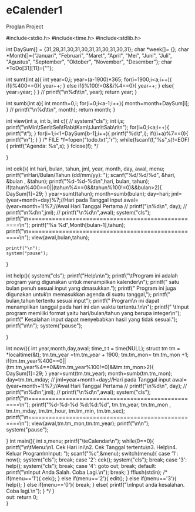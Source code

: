 # eCalender1
Proglan Project


#include<stdio.h>
#include<time.h>
#include<stdlib.h>

int DaySum[] = {31,28,31,30,31,30,31,31,30,31,30,31};
char *week[]= {};
char *Month[]={"Januari", "Februari", "Maret", "April", "Mei", "Juni", "Juli", "Agustus", "September", "Oktober", "November", "Desember"};
char *ToDo[31][11]={""};

int sumt(int a){
	int year=0,i;
	year=(a-1900)*365;
	for(i=1900;i<a;i++){
		if(i%400==0){
			year++;
		}
		else if(i%100!=0&&i%4==0){
			year++;
		}
		else{
			year=year;
		}
	}
//	printf("\n%d\t\n", year);
	return year;
}

int sumb(int a){
	int month=0,i;
	for(i=0;i<a-1;i++){
		month=month+DaySum[i];
	}
//	printf("\n%d\t\n", month);
	return month;
}

int view(int a, int b, int c){
//	system("cls");
	int i,s;
	printf("\nMin\tSen\tSel\tRab\tKam\tJum\tSab\n\n");
	for(i=0;i<a;i++){
		printf("\t");
	}
	for(i=1;i<1+DaySum[b-1];i++){
		printf("%d\t",i);
		if((i+a)%7==0){
			printf("\n");
		}
	}
/*	FILE *f=fopen("todo.txt","r");
	while(fscanf(f,"%s",s)!=EOF){
		printf("Agenda: %s",s);
	}
	fclose(f);
*/	
	
}

int cek(){
	int hari, bulan, tahun, jml, year, month, day, awal, menu;
	printf("\nHari/Bulan/Tahun (dd/mm/yy): ");
	scanf("%d/%d/%d", &hari, &bulan , &tahun);
	printf("%d-%d-%d\n",hari, bulan, tahun);
	if(tahun%400==0||(tahun%4==0&&tahun%100!=0)&&bulan>2){
		DaySum[1]=29;
	}
	year=sumt(tahun);
	month=sumb(bulan);
	day=hari;
	jml=(year+month+day)%7;//Hari pada Tanggal input
	awal=(year+month+1)%7;//Awal Hari Tanggal Pertama
//	printf("\n%d\n", day);
//	printf("\n%d\n",jml);
//	printf("\n%d\n",awal);
	system("cls");
	printf("\n===================================================\n");
	printf("%s %d",Month[bulan-1],tahun);
	printf("\n===================================================\n");
	view(awal,bulan,tahun);
	
	printf("\n");
	system("pause");
}

int help(){
	system("cls");
	printf("Help\n\n");
	printf("\tProgram ini adalah program yang digunakan untuk menampilkan kalender\n");
	printf(" satu bulan penuh sesuai input yang dmasukkan.");
	printf(" Program ini juga digunakan untuk\n memasukkan agenda di suatu tanggal,");
	printf(" bulan,tahun tertentu sesuai input");
	printf(" Program\n ini dapat menampilkan tanggal pada hari ini dan waktu tertentu.\n\n");
	printf(" \tInput program memiliki format yaitu hari/bulan/tahun yang berupa integer\n");
	printf(" Kesalahan input dapat menyebabkan hasil yang tidak sesuai.");
	printf("\n\n");
	system("pause");
	
}

int now(){
	int year,month,day,awal;
	time_t t = time(NULL);
	struct tm tm = *localtime(&t);
	tm.tm_year =tm.tm_year + 1900;
	tm.tm_mon= tm.tm_mon +1;
	if(tm.tm_year%400==0||(tm.tm_year%4==0&&tm.tm_year%100!=0)&&tm.tm_mon>2){
		DaySum[1]=29;
	}
	year=sumt(tm.tm_year);
	month=sumb(tm.tm_mon);
	day=tm.tm_mday;
//	jml=year+month+day;//Hari pada Tanggal input
	awal=(year+month+1)%7;//Awal Hari Tanggal Pertama
//	printf("\n%d\n", day);
//	printf("\n%d\n",jml);
//	printf("\n%d\n",awal);
	system("cls");
	printf("\n===================================================\n");
	printf("%d-%d-%d %d:%d:%d", tm.tm_year, tm.tm_mon , tm.tm_mday, tm.tm_hour, tm.tm_min, tm.tm_sec);
	printf("\n===================================================\n");
	view(awal,tm.tm_mon,tm.tm_year);
	printf("\n\n");
	system("pause");
	

	
}
int main(){
	int x,menu;
	printf("\teCalendar\n");
	while(0==0){
		printf("\n\tMenu:\n1. Cek Hari ini\n2. Cek Tanggal tertentu\n3. Help\n4. Keluar Program\nInput: ");
		scanf("%c",&menu);
		switch(menu){
			case '1': now(); system("cls"); break;
			case '2': cek(); system("cls"); break;
			case '3': help(); system("cls"); break;
			case '4': goto out; break;
			default: printf("\nInput Anda Salah. Coba Lagi.\n"); break;
		}
		fflush(stdin);
/*		if(menu=='1'){
			cek();
		}
		else if(menu=='2'){
			edit();
		}
		else if(menu=='3'){
			help();
		}
		else if(menu=='0'){
			break;
		}
		else{
			printf("\nInput anda kesalahan. Coba lagi.\n");
		}
		*/
	}	
	out: 
	return 0;	
}
